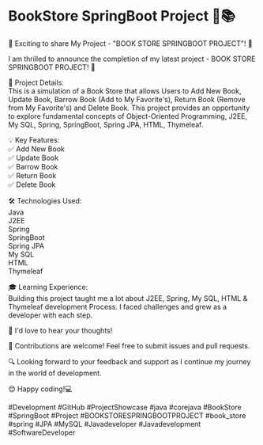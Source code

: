 # BookStore SpringBoot Project 📖📚

🚀 Exciting to share My Project - "BOOK STORE SPRINGBOOT PROJECT"! 🎉

I am thrilled to announce the completion of my latest project - BOOK STORE SPRINGBOOT PROJECT! 🌟

🎯 Project Details: <br>
This is a simulation of a Book Store that allows Users to Add New Book, Update Book, Barrow Book (Add to My Favorite's), Return Book (Remove from My Favorite's) and Delete Book. This project provides an opportunity to explore fundamental concepts of Object-Oriented Programming, J2EE, My SQL, Spring, SpringBoot, Spring JPA, HTML, Thymeleaf.

💡 Key Features:<br>
✅ Add New Book<br>
✅ Update Book<br>
✅ Barrow Book<br>
✅ Return Book<br>
✅ Delete Book

🛠 Technologies Used:<br>
    Java<br>
    J2EE<br>
    Spring<br>
    SpringBoot<br>
    Spring JPA<br>
    My SQL<br>
    HTML<br>
    Thymeleaf

🎓 Learning Experience:<br>
Building this project taught me a lot about J2EE, Spring, My SQL, HTML & Thymeleaf development Process. I faced challenges and grew as a developer with each step.

📢 I'd love to hear your thoughts!

🤝 Contributions are welcome! Feel free to submit issues and pull requests.

🔍 Looking forward to your feedback and support as I continue my journey in the world of development.

😊 Happy coding!💻

#Development #GitHub #ProjectShowcase #java #corejava #BookStore #SpringBoot #Project #BOOKSTORESPRINGBOOTPROJECT #book_store #spring #JPA #MySQL #Javadeveloper #Javadevelopment #SoftwareDeveloper
